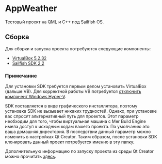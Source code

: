 # AppWeather
Тестовый проект на QML и C++ под Sailfish OS.

## Сборка
Для сборки и запуска проекта потребуются следующие компоненты:
- [VirtualBox 5.2.32](https://www.virtualbox.org/wiki/Download_Old_Builds_5_2)
- [Sailfish SDK 2.2](https://sailfishos.org/wiki/Application_SDK#Latest_SDK_Release)

### Примечание
Для установки SDK требуется первым делом установить VirtualBox (дальше VB). Для корректной работы VB потребуется [отключить компонент Windows Hyper-V](https://support.bluestacks.com/hc/ru/articles/115004254383-%D0%9A%D0%B0%D0%BA-%D0%BE%D1%82%D0%BA%D0%BB%D1%8E%D1%87%D0%B8%D1%82%D1%8C-Hyper-V-%D0%B2-Windows-).

SDK поставляется в виде графического инсталлятора, поэтому установка SDK не вызывает никаких трудностей. Однако, при установке вас спросят альтернативный путь для проектов. Этот параметр необходим для того, чтобы виртуальная машина с Mer Build Engine имела доступ к исходным кодам вашего проекта. По умолчанию это ваша домашняя директория. В последствии данный параметр можно изменить в настройках Qt Creator. Таким образом, после установки SDK клонировать данный проект потребуется именно в эту папку.

Дополнительную информацию по запуску проекта из среды Qt Creator можно прочитать [здесь](https://habr.com/ru/post/305510/).
